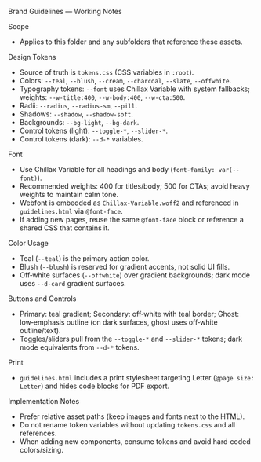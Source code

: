 Brand Guidelines — Working Notes

Scope
- Applies to this folder and any subfolders that reference these assets.

Design Tokens
- Source of truth is `tokens.css` (CSS variables in `:root`).
- Colors: `--teal`, `--blush`, `--cream`, `--charcoal`, `--slate`, `--offwhite`.
- Typography tokens: `--font` uses Chillax Variable with system fallbacks; weights: `--w-title:400`, `--w-body:400`, `--w-cta:500`.
- Radii: `--radius`, `--radius-sm`, `--pill`.
- Shadows: `--shadow`, `--shadow-soft`.
- Backgrounds: `--bg-light`, `--bg-dark`.
- Control tokens (light): `--toggle-*`, `--slider-*`.
- Control tokens (dark): `--d-*` variables.

Font
- Use Chillax Variable for all headings and body (`font-family: var(--font)`).
- Recommended weights: 400 for titles/body; 500 for CTAs; avoid heavy weights to maintain calm tone.
- Webfont is embedded as `Chillax-Variable.woff2` and referenced in `guidelines.html` via `@font-face`.
- If adding new pages, reuse the same `@font-face` block or reference a shared CSS that contains it.

Color Usage
- Teal (`--teal`) is the primary action color.
- Blush (`--blush`) is reserved for gradient accents, not solid UI fills.
- Off‑white surfaces (`--offwhite`) over gradient backgrounds; dark mode uses `--d-card` gradient surfaces.

Buttons and Controls
- Primary: teal gradient; Secondary: off‑white with teal border; Ghost: low‑emphasis outline (on dark surfaces, ghost uses off‑white outline/text).
- Toggles/sliders pull from the `--toggle-*` and `--slider-*` tokens; dark mode equivalents from `--d-*` tokens.

Print
- `guidelines.html` includes a print stylesheet targeting Letter (`@page size: Letter`) and hides code blocks for PDF export.

Implementation Notes
- Prefer relative asset paths (keep images and fonts next to the HTML).
- Do not rename token variables without updating `tokens.css` and all references.
- When adding new components, consume tokens and avoid hard‑coded colors/sizing.

